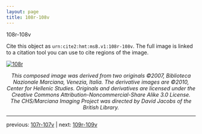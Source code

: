 ```yaml
---
layout: page
title: 108r-108v
---
```


108r-108v

Cite this object as `urn:cite2:hmt:msB.v1:108r-108v`. The full image is linked to a citation tool you can use to cite regions of the image.

[![108r](http://www.homermultitext.org/iipsrv?IIIF=/project/homer/pyramidal/deepzoom/hmt/vbbifolio/v1/vb_107v_108r.tif/full/800,/0/default.jpg)](http://www.homermultitext.org/ict2/?urn=urn:cite2:hmt:vbbifolio.v1:vb_107v_108r) 

<p style="text-align: center; font-style: italic;">This composed image was derived from two originals ©2007, Biblioteca Nazionale Marciana, Venezia, Italia. The derivative images are ©2010, Center for Hellenic Studies. Originals and derivatives are licensed under the Creative Commons Attribution-Noncommercial-Share Alike 3.0 License. The CHS/Marciana Imaging Project was directed by David Jacobs of the British Library.</p>

---

previous: [107r-107v](../107r-107v/) | next: [109r-109v](../109r-109v/)